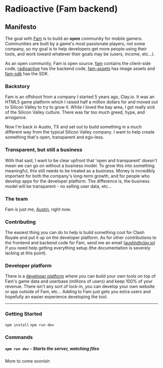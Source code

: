 # Radioactive (Fam backend)

## Manifesto
The goal with [Fam](https://openfam.com) is to build an **open** community for mobile gamers. Communities are built by a game's most passionate players, not some company, so my goal is to help developers get more people using their tools, and work toward whatever their goals may be (users, income, etc...).

As an open community, Fam is open source. [fam](https://github.com/famhq/fam) contains the client-side code, [radioactive](https://github.com/famhq/radioactive) has the backend code, [fam-assets](https://github.com/famhq/fam-assets) has image assets and [fam-sdk](https://github.com/famhq/fam-sdk) has the SDK.

### Backstory
Fam is an offshoot from a company I started 5 years ago, Clay.io. It was an HTML5 game platform which I raised half a million dollars for and moved out to Silicon Valley to try to grow it. While I loved the bay area, I got really sick of the Silicon Valley culture. There was far too much greed, hype, and arrogance.

Now I'm back in Austin, TX and set out to build something in a much different way from the typical Silicon Valley company. I want to help create something that's open, transparent and ego-less.

### Transparent, but still a business
With that said, I want to be clear upfront that 'open and transparent' doesn't mean we can go on without a business model. To grow this into something meaningful, this still needs to be treated as a business. Money is incredibly important for both the company's long-term growth, and for people who develop apps for the developer platform. The difference is, the business model will be transparent - no selling user data, etc...

### The team
Fam is just me, [Austin](https://github.com/austinhallock), right now.

### Contributing
The easiest thing you can do to help is build something cool for Clash Royale and put it up on the developer platform. As for other contributions to the frontend and backend code for Fam, send me an email (austin@clay.io) if you need help getting everything setup (the documentation is severely lacking at this point).

### Developer platform
There is a [developer platform](https://openfam.com/addons) where you can build your own tools on top of Fam's game data and userbase (millions of users) and keep 100% of your revenue. There isn't any sort of lock-in, you can develop your own website or app outside of Fam, etc... Adding to Fam just gets you extra users and hopefully an easier experience developing the tool.

---

### Getting Started
`npm install`
`npm run dev`


### Commands
##### `npm run dev` - Starts the server, watching files

More to come soonish
